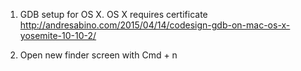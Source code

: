 1. GDB setup for OS X. OS X requires certificate
http://andresabino.com/2015/04/14/codesign-gdb-on-mac-os-x-yosemite-10-10-2/

2. Open new finder screen with Cmd + n
